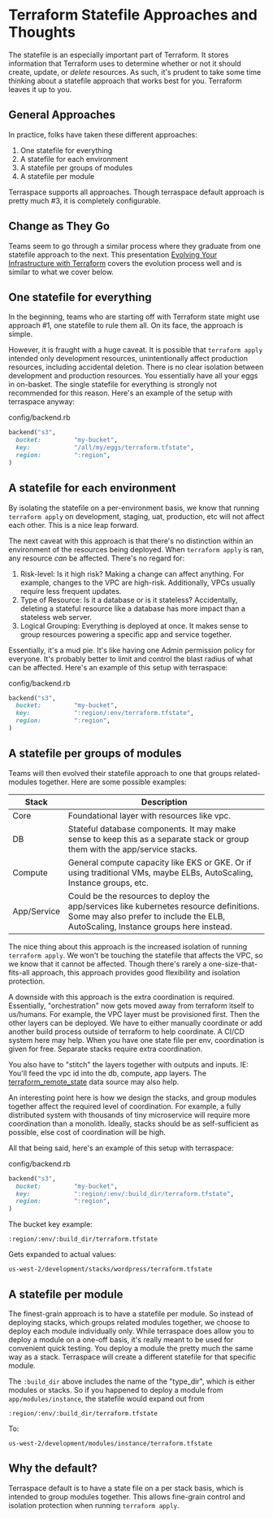 # Terraform Statefile Approaches and Thoughts

The statefile is an especially important part of Terraform. It stores information that Terraform uses to determine whether or not it should create, update, or *delete* resources.  As such, it's prudent to take some time thinking about a statefile approach that works best for you. Terraform leaves it up to you.

## General Approaches

In practice, folks have taken these different approaches:

1. One statefile for everything
2. A statefile for each environment
3. A statefile per groups of modules
4. A statefile per module

Terraspace supports all approaches. Though terraspace default approach is pretty much #3, it is completely configurable.

## Change as They Go

Teams seem to go through a similar process where they graduate from one statefile approach to the next. This presentation [Evolving Your Infrastructure with Terraform](https://www.youtube.com/watch?v=wgzgVm7Sqlk) covers the evolution process well and is similar to what we cover below.

## One statefile for everything

In the beginning, teams who are starting off with Terraform state might use approach #1, one statefile to rule them all. On its face, the approach is simple.

However, it is fraught with a huge caveat. It is possible that `terraform apply` intended only development resources, unintentionally affect production resources, including accidental deletion.  There is no clear isolation between development and production resources.  You essentially have all your eggs in on-basket. The single statefile for everything is strongly not recommended for this reason. Here's an example of the setup with terraspace anyway:

config/backend.rb

```ruby
backend("s3",
  bucket:         "my-bucket",
  key:            "/all/my/eggs/terraform.tfstate",
  region:         ":region",
)
```

## A statefile for each environment

By isolating the statefile on a per-environment basis, we know that running `terraform apply` on development, staging, uat, production, etc will not affect each other. This is a nice leap forward.

The next caveat with this approach is that there's no distinction within an environment of the resources being deployed. When `terraform apply` is ran, any resource *can* be affected. There's no regard for:

1. Risk-level: Is it high risk? Making a change can affect anything. For example, changes to the VPC are high-risk. Additionally, VPCs usually require less frequent updates.
2. Type of Resource: Is it a database or is it stateless? Accidentally, deleting a stateful resource like a database has more impact than a stateless web server.
3. Logical Grouping: Everything is deployed at once. It makes sense to group resources powering a specific app and service together.

Essentially, it's a mud pie. It's like having one Admin permission policy for everyone. It's probably better to limit and control the blast radius of what can be affected. Here's an example of this setup with terraspace:

config/backend.rb

```ruby
backend("s3",
  bucket:         "my-bucket",
  key:            ":region/:env/terraform.tfstate",
  region:         ":region",
)
```

## A statefile per groups of modules

Teams will then evolved their statefile approach to one that groups related-modules together.  Here are some possible examples:

Stack | Description
--- | ---
Core | Foundational layer with resources like vpc.
DB | Stateful database components. It may make sense to keep this as a separate stack or group them with the app/service stacks.
Compute | General compute capacity like EKS or GKE. Or if using traditional VMs, maybe ELBs, AutoScaling, Instance groups, etc.
App/Service | Could be the resources to deploy the app/services like kubernetes resource definitions. Some may also prefer to include the ELB, AutoScaling, Instance groups here instead.

The nice thing about this approach is the increased isolation of running `terraform apply`. We won't be touching the statefile that affects the VPC, so we know that it cannot be affected. Though there's rarely a one-size-that-fits-all approach, this approach provides good flexibility and isolation protection.

A downside with this approach is the extra coordination is required. Essentially, "orchestration" now gets moved away from terraform itself to us/humans. For example, the VPC layer must be provisioned first. Then the other layers can be deployed. We have to either manually coordinate or add another build process outside of terraform to help coordinate. A CI/CD system here may help. When you have one state file per env, coordination is given for free. Separate stacks require extra coordination.

You also have to "stitch" the layers together with outputs and inputs. IE: You'll feed the vpc id into the db, compute, app layers. The [terraform_remote_state](https://www.terraform.io/docs/providers/terraform/d/remote_state.html) data source may also help.

An interesting point here is how we design the stacks, and group modules together affect the required level of coordination. For example, a fully distributed system with thousands of tiny microservice will require more coordination than a monolith. Ideally, stacks should be as self-sufficient as possible, else cost of coordination will be high.

All that being said, here's an example of this setup with terraspace:

config/backend.rb

```ruby
backend("s3",
  bucket:         "my-bucket",
  key:            ":region/:env/:build_dir/terraform.tfstate",
  region:         ":region",
)
```

The bucket key example:

    :region/:env/:build_dir/terraform.tfstate

Gets expanded to actual values:

    us-west-2/development/stacks/wordpress/terraform.tfstate

## A statefile per module

The finest-grain approach is to have a statefile per module.  So instead of deploying stacks, which groups related modules together, we choose to deploy each module individually only.  While terraspace does allow you to deploy a module on a one-off basis, it's really meant to be used for convenient quick testing. You deploy a module the pretty much the same way as a stack. Terraspace will create a different statefile for that specific module.

The `:build_dir` above includes the name of the "type_dir", which is either modules or stacks.  So if you happened to deploy a module from `app/modules/instance`, the statefile would expand out from

    :region/:env/:build_dir/terraform.tfstate

To:

    us-west-2/development/modules/instance/terraform.tfstate

## Why the default?

Terraspace default is to have a state file on a per stack basis, which is intended to group modules together. This allows fine-grain control and isolation protection when running `terraform apply`.

